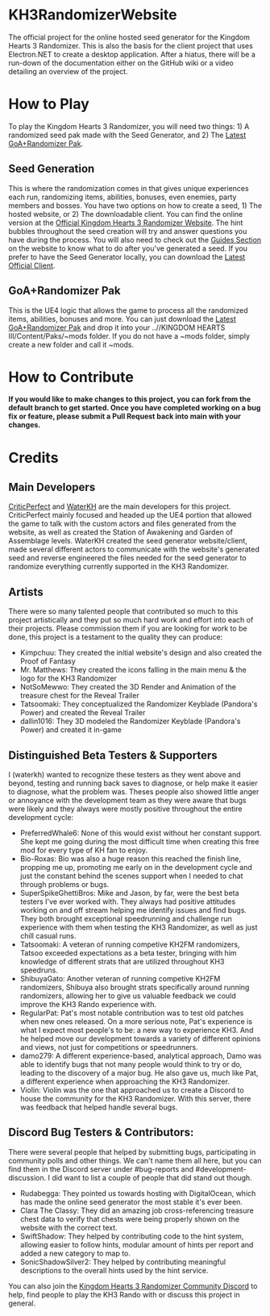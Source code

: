 # KH3RandomizerWebsite
The official project for the online hosted seed generator for the Kingdom Hearts 3 Randomizer. This is also the basis for the client project that uses Electron.NET to create a desktop application. After a hiatus, there will be a run-down of the documentation either on the GitHub wiki or a video detailing an overview of the project.

# How to Play
To play the Kingdom Hearts 3 Randomizer, you will need two things: 1) A randomized seed pak made with the Seed Generator, and 2) The [Latest GoA+Randomizer Pak](https://github.com/Water-and-Critic/KH3-Rando-GoA/releases). 

## Seed Generation
This is where the randomization comes in that gives unique experiences each run, randomizing items, abilities, bonuses, even enemies, party members and bosses. You have two options on how to create a seed, 1) The hosted website, or 2) The downloadable client.
You can find the online version at the [Official Kingdom Hearts 3 Randomizer Website](https://kh3rando.com/). The hint bubbles throughout the seed creation will try and answer questions you have during the process. You will also need to check out the [Guides Section](https://kh3rando.com/guide) on the website to know what to do after you've generated a seed. 
If you prefer to have the Seed Generator locally, you can download the [Latest Official Client](https://github.com/WaterKH/KH3RandomizerClient/releases).

## GoA+Randomizer Pak
This is the UE4 logic that allows the game to process all the randomized items, abilities, bonuses and more. You can just download the [Latest GoA+Randomizer Pak](https://github.com/Water-and-Critic/KH3-Rando-GoA/releases) and drop it into your ../<path-to-KH3>/KINGDOM HEARTS III/Content/Paks/~mods folder. If you do not have a ~mods folder, simply create a new folder and call it ~mods.

# How to Contribute
**If you would like to make changes to this project, you can fork from the default branch to get started. Once you have completed working on a bug fix or feature, please submit a Pull Request back into main with your changes.**

# Credits

## Main Developers
[CriticPerfect](https://twitter.com/critic_perfect) and [WaterKH](https://twitter.com/water_kh) are the main developers for this project. CriticPerfect mainly focused and headed up the UE4 portion that allowed the game to talk with the custom actors and files generated from the website, as well as created the Station of Awakening and Garden of Assemblage levels. WaterKH created the seed generator website/client, made several different actors to communicate with the website's generated seed and reverse engineered the files needed for the seed generator to randomize everything currently supported in the KH3 Randomizer.

## Artists
There were so many talented people that contributed so much to this project artistically and they put so much hard work and effort into each of their projects. Please commission them if you are looking for work to be done, this project is a testament to the quality they can produce:

- Kimpchuu: They created the initial website's design and also created the Proof of Fantasy
- Mr. Matthews: They created the icons falling in the main menu & the logo for the KH3 Randomizer 
- NotSoMewwo: They created the 3D Render and Animation of the treasure chest for the Reveal Trailer
- Tatsoomaki: They conceptualized the Randomizer Keyblade (Pandora's Power) and created the Reveal Trailer
- dallin1016: They 3D modeled the Randomizer Keyblade (Pandora's Power) and created it in-game

## Distinguished Beta Testers & Supporters
I (waterkh) wanted to recognize these testers as they went above and beyond, testing and running back saves to diagnose, or help make it easier to diagnose, what the problem was. Theses people also showed little anger or annoyance with the development team as they were aware that bugs were likely and they always were mostly positive throughout the entire development cycle:

- PreferredWhale6: None of this would exist without her constant support. She kept me going during the most difficult time when creating this free mod for every type of KH fan to enjoy.
- Bio-Roxas: Bio was also a huge reason this reached the finish line, propping me up, promoting me early on in the development cycle and just the constant behind the scenes support when I needed to chat through problems or bugs.
- SuperSpikeGhettiBros: Mike and Jason, by far, were the best beta testers I've ever worked with. They always had positive attitudes working on and off stream helping me identify issues and find bugs. They both brought exceptional speedrunning and challenge run experience with them when testing the KH3 Randomizer, as well as just chill casual runs.
- Tatsoomaki: A veteran of running competive KH2FM randomizers, Tatsoo exceeded expectations as a beta tester, bringing with him knowledge of different strats that are utilized throughout KH3 speedruns.
- ShibuyaGato: Another veteran of running competive KH2FM randomizers, Shibuya also brought strats specifically around running randomizers, allowing her to give us valuable feedback we could improve the KH3 Rando experience with.
- RegularPat: Pat's most notable contribution was to test old patches when new ones released. On a more serious note, Pat's experience is what I expect most people's to be: a new way to experience KH3. And he helped move our development towards a variety of different opinions and views, not just for competitions or speedrunners.
- damo279: A different experience-based, analytical approach, Damo was able to identify bugs that not many people would think to try or do, leading to the discovery of a major bug. He also gave us, much like Pat, a different experience when approaching the KH3 Randomizer.
- Violin: Violin was the one that approached us to create a Discord to house the community for the KH3 Randomizer. With this server, there was feedback that helped handle several bugs.

## Discord Bug Testers & Contributors:
There were several people that helped by submitting bugs, participating in community polls and other things. We can't name them all here, but you can find them in the Discord server under #bug-reports and #development-discussion. I did want to list a couple of people that did stand out though.

- Rudabegga: They pointed us towards hosting with DigitalOcean, which has made the online seed generator the most stable it's ever been.
- Clara The Classy: They did an amazing job cross-referencing treasure chest data to verify that chests were being properly shown on the website with the correct text.
- SwiftShadow: They helped by contributing code to the hint system, allowing easier to follow hints, modular amount of hints per report and added a new category to map to.
- SonicShadowSilver2: They helped by contributing meaningful descriptions to the overall hints used by the hint service.

You can also join the [Kingdom Hearts 3 Randomizer Community Discord](https://discord.gg/qf42CZfVBr) to help, find people to play the KH3 Rando with or discuss this project in general.
